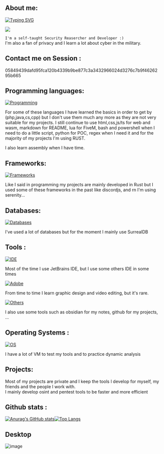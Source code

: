 ## About me:

[![Typing SVG](https://readme-typing-svg.demolab.com?font=Fira+Code&size=30&pause=1000&random=false&width=435&lines=Hi+I'am+Lymnix)](https://git.io/typing-svg)


<img src="https://external-content.duckduckgo.com/iu/?u=https%3A%2F%2Fcdn.pixabay.com%2Fphoto%2F2023%2F05%2F26%2F00%2F55%2Fhacker-8018499_640.png&f=1&nofb=1&ipt=df9afaea7bd7d87f166805cc1d46463b1e4ba99983c08eaf58ced5922ba08a13&ipo=images">

`I'm a self-taught Security Reasercher and Developer :)` \
I'm also a fan of privacy and I learn a lot about cyber in the military.


## Contact me on Session :
05849439dafd95fca120b4339b9be877c3a3432966024d3276c7b9f4626295b665

## Programming languages:
[![Programming](https://skillicons.dev/icons?i=html,css,md,lua,bash,powershell,py,js,ts,php,java,cs,cpp,rust,regex)](https://skillicons.dev)

For some of these languages I have learned the basics in order to get by (php,java,cs,cpp) but I don't use them much any more as they are not very suitable for my projects. I still continue to use html,css,js/ts for web and wasm, markdown for README, lua for FiveM, bash and powershell when I need to do a little script, python for POC, regex when I need it and for the majority of my projects I'm using RUST.

I also learn assembly when I have time.

## Frameworks:
[![Frameworks](https://skillicons.dev/icons?i=tailwind,django,flask,discordjs,electron,nextjs,bun,actix,rocket,tauri,wasm)](https://skillicons.dev)

Like I said in programming my projects are mainly developed in Rust but I used some of these frameworks in the past like discordjs, and rn I'm using serenity...

## Databases:
[![Databases](https://skillicons.dev/icons?i=mysql,mongodb,postgres,sqlite,graphql)](https://skillicons.dev)

I've used a lot of databases but for the moment I mainly use SurrealDB

## Tools :
[![IDE](https://skillicons.dev/icons?i=idea,clion,rider,phpstorm,pycharm,androidstudio,eclipse,vscode,vscodium,arduino,atom,neovim)](https://skillicons.dev)

Most of the time I use JetBrains IDE, but I use some others IDE in some times

[![Adobe](https://skillicons.dev/icons?i=ae,au,ai,ps,pr,blender)](https://skillicons.dev)

From time to time I learn graphic design and video editing, but it's rare.

[![Others](https://skillicons.dev/icons?i=cloudflare,bots,docker,git,github,notion,obsidian,postman,wordpress)](https://skillicons.dev)

I also use some tools such as obsidian for my notes, github for my projects, ...

## Operating Systems :
[![OS](https://skillicons.dev/icons?i=windows,linux,debian,ubuntu,redhat,mint,arch,kali)](https://skillicons.dev)

I have a lot of VM to test my tools and to practice dynamic analysis

## Projects:
Most of my projects are private and I keep the tools I develop for myself, my friends and the people I work with. \
I mainly develop osint and pentest tools to be faster and more efficient

## Github stats :
<div style="display: flex;">
<a href="https://github.com/anuraghazra/github-readme-stats">
<img src="https://github-readme-stats-git-masterrstaa-rickstaa.vercel.app/api?username=yq93dskimzm2&show_icons=true&include_all_commits=true&count_private=true&theme=tokyonight" alt="Anurag's GitHub stats">
</a>
<a href="https://github.com/anuraghazra/github-readme-stats">
<img src="https://github-readme-stats-git-masterrstaa-rickstaa.vercel.app/api/top-langs/?username=yq93dskimzm2&&theme=tokyonight&layout=compact&langs_count=10" alt="Top Langs"">
    </a>
</div>

## Desktop

![image](https://github.com/yq93dskimzm2/yq93dskimzm2/assets/169821536/c98b9fbd-2d29-41e4-898a-8676c0face05)

